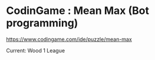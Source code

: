 # CodinGame : Mean Max (Bot programming)
https://www.codingame.com/ide/puzzle/mean-max

Current: Wood 1 League
